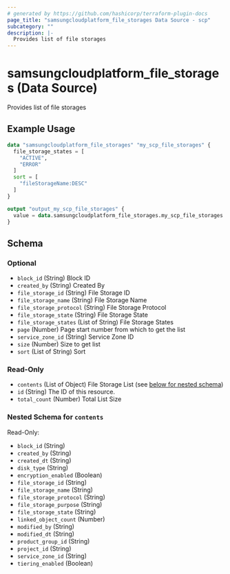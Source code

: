 ```yaml
---
# generated by https://github.com/hashicorp/terraform-plugin-docs
page_title: "samsungcloudplatform_file_storages Data Source - scp"
subcategory: ""
description: |-
  Provides list of file storages
---
```


# samsungcloudplatform_file_storages (Data Source)

Provides list of file storages

## Example Usage

```terraform
data "samsungcloudplatform_file_storages" "my_scp_file_storages" {
  file_storage_states = [
    "ACTIVE",
    "ERROR"
  ]
  sort = [
    "fileStorageName:DESC"
  ]
}

output "output_my_scp_file_storages" {
  value = data.samsungcloudplatform_file_storages.my_scp_file_storages
}
```

<!-- schema generated by tfplugindocs -->
## Schema

### Optional

- `block_id` (String) Block ID
- `created_by` (String) Created By
- `file_storage_id` (String) File Storage ID
- `file_storage_name` (String) File Storage Name
- `file_storage_protocol` (String) File Storage Protocol
- `file_storage_state` (String) File Storage State
- `file_storage_states` (List of String) File Storage States
- `page` (Number) Page start number from which to get the list
- `service_zone_id` (String) Service Zone ID
- `size` (Number) Size to get list
- `sort` (List of String) Sort

### Read-Only

- `contents` (List of Object) File Storage List (see [below for nested schema](#nestedatt--contents))
- `id` (String) The ID of this resource.
- `total_count` (Number) Total List Size

<a id="nestedatt--contents"></a>
### Nested Schema for `contents`

Read-Only:

- `block_id` (String)
- `created_by` (String)
- `created_dt` (String)
- `disk_type` (String)
- `encryption_enabled` (Boolean)
- `file_storage_id` (String)
- `file_storage_name` (String)
- `file_storage_protocol` (String)
- `file_storage_purpose` (String)
- `file_storage_state` (String)
- `linked_object_count` (Number)
- `modified_by` (String)
- `modified_dt` (String)
- `product_group_id` (String)
- `project_id` (String)
- `service_zone_id` (String)
- `tiering_enabled` (Boolean)


